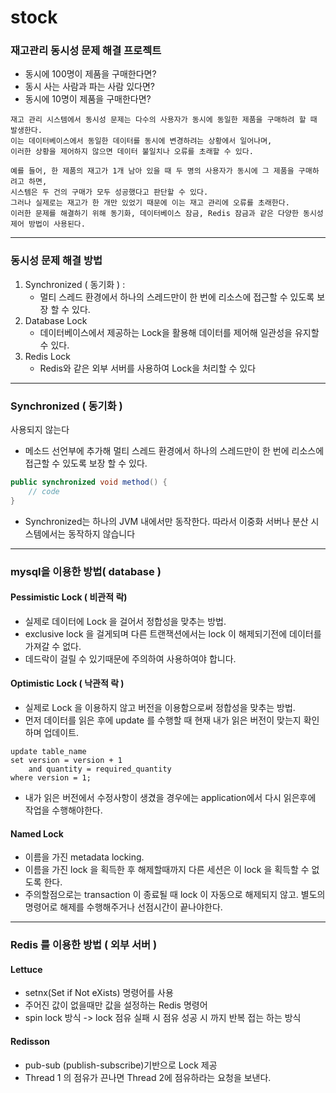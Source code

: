 # stock

### 재고관리 동시성 문제 해결 프로젝트

- 동시에 100명이 제품을 구매한다면?
- 동시 사는 사람과 파는 사람 있다면?
- 동시에 10명이 제품을 구매한다면?

```
재고 관리 시스템에서 동시성 문제는 다수의 사용자가 동시에 동일한 제품을 구매하려 할 때 발생한다.
이는 데이터베이스에서 동일한 데이터를 동시에 변경하려는 상황에서 일어나며,
이러한 상황을 제어하지 않으면 데이터 불일치나 오류를 초래할 수 있다.

예를 들어, 한 제품의 재고가 1개 남아 있을 때 두 명의 사용자가 동시에 그 제품을 구매하려고 하면,
시스템은 두 건의 구매가 모두 성공했다고 판단할 수 있다.
그러나 실제로는 재고가 한 개만 있었기 때문에 이는 재고 관리에 오류를 초래한다.
이러한 문제를 해결하기 위해 동기화, 데이터베이스 잠금, Redis 잠금과 같은 다양한 동시성 제어 방법이 사용된다.
```
----


### 동시성 문제 해결 방법

1. Synchronized ( 동기화 ) :
   - 멀티 스레드 환경에서 하나의 스레드만이 한 번에 리소스에 접근할 수 있도록 보장 할 수 있다.
3. Database Lock
   -  데이터베이스에서 제공하는 Lock을 활용해 데이터를 제어해 일관성을 유지할 수 있다.
4. Redis Lock  
   - Redis와 같은 외부 서버를 사용하여 Lock을 처리할 수 있다



----
### Synchronized ( 동기화 )
사용되지 않는다
   - 메소드 선언부에 추가해 멀티 스레드 환경에서 하나의 스레드만이 한 번에 리소스에 접근할 수 있도록 보장 할 수 있다.
```java
public synchronized void method() {
    // code
}
```
   - Synchronized는 하나의 JVM 내에서만 동작한다. 따라서 이중화 서버나 분산 시스템에서는 동작하지 않습니다

----

### mysql을 이용한 방법( database )
#### Pessimistic Lock ( 비관적 락) 
- 실제로 데이터에 Lock 을 걸어서 정합성을 맞추는 방법. 
- exclusive lock 을 걸게되며 다른 트랜잭션에서는 lock 이 해제되기전에 데이터를 가져갈 수 없다.
- 데드락이 걸릴 수 있기때문에 주의하여 사용하여야 합니다.

#### Optimistic Lock ( 낙관적 락 ) 
- 실제로 Lock 을 이용하지 않고 버전을 이용함으로써 정합성을 맞추는 방법. 
- 먼저 데이터를 읽은 후에 update 를 수행할 때 현재 내가 읽은 버전이 맞는지 확인하며 업데이트.

```angular2html
update table_name 
set version = version + 1 
    and quantity = required_quantity
where version = 1;
```
- 내가 읽은 버전에서 수정사항이 생겼을 경우에는 application에서 다시 읽은후에 작업을 수행해야한다.

#### Named Lock
- 이름을 가진 metadata locking. 
- 이름을 가진 lock 을 획득한 후 해제할때까지 다른 세션은 이 lock 을 획득할 수 없도록 한다. 
- 주의할점으로는 transaction 이 종료될 때 lock 이 자동으로 해제되지 않고. 별도의 명령어로 해제를 수행해주거나 선점시간이 끝나야한다.


----

### Redis 를 이용한 방법 ( 외부 서버 )
#### Lettuce
 - setnx(Set if Not eXists) 명령어를 사용
 - 주어진 값이 없을때만 값을 설정하는 Redis 명령어
 - spin lock 방식 -> lock 점유 실패 시 점유 성공 시 까지 반복 접는 하는 방식
#### Redisson
 - pub-sub (publish-subscribe)기반으로 Lock 제공
 - Thread 1 의 점유가 끈나면 Thread 2에 점유하라는 요청을 보낸다.
